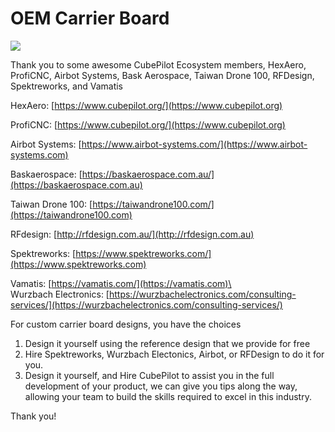 # OEM Carrier Board

![](../.gitbook/assets/cubepilot-ecosystem-oem-carrier-board-poster.jpg)

Thank you to some awesome CubePilot Ecosystem members, HexAero, ProfiCNC, Airbot Systems, Bask Aerospace, Taiwan Drone 100, RFDesign, Spektreworks, and Vamatis

HexAero: [https://www.cubepilot.org/](https://www.cubepilot.org)

ProfiCNC: [https://www.cubepilot.org/](https://www.cubepilot.org)

Airbot Systems: [https://www.airbot-systems.com/](https://www.airbot-systems.com)

Baskaerospace: [https://baskaerospace.com.au/](https://baskaerospace.com.au)

Taiwan Drone 100: [https://taiwandrone100.com/](https://taiwandrone100.com)

RFdesign: [http://rfdesign.com.au/](http://rfdesign.com.au)

Spektreworks: [https://www.spektreworks.com/](https://www.spektreworks.com)

Vamatis: [https://vamatis.com/](https://vamatis.com)\
\
Wurzbach Electronics: [https://wurzbachelectronics.com/consulting-services/](https://wurzbachelectronics.com/consulting-services/)

For custom carrier board designs, you have the choices

1. Design it yourself using the reference design that we provide for free
2. Hire Spektreworks, Wurzbach Electonics, Airbot, or RFDesign to do it for you.
3. Design it yourself, and Hire CubePilot to assist you in the full development of your product, we can give you tips along the way, allowing your team to build the skills required to excel in this industry.

Thank you!
